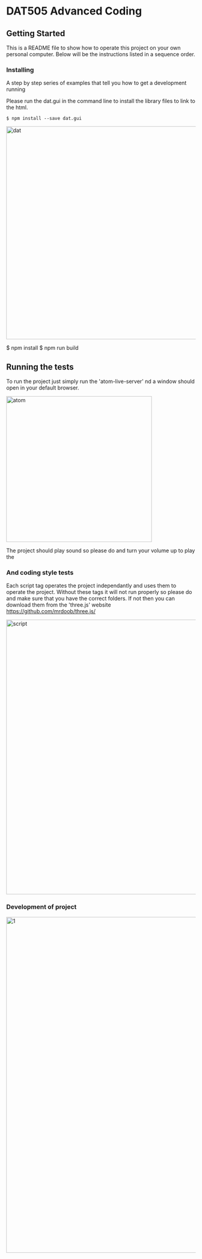 # DAT505 Advanced Coding



## Getting Started

This is a README file to show how to operate this project on your own personal computer. Below will be the instructions listed in a sequence order.

### Installing

A step by step series of examples that tell you how to get a development running

Please run the dat.gui in the command line to install the library files to link to the html.

```
$ npm install --save dat.gui
```

<img width="565" alt="dat" src="https://user-images.githubusercontent.com/33899472/50969082-1be39500-14d5-11e9-9e63-58a3b6d6f4c1.png">

$ npm install
$ npm run build


## Running the tests

To run the project just simply run the 'atom-live-server' nd a window should open in your default browser.

<img width="387" alt="atom" src="https://user-images.githubusercontent.com/33899472/50969342-0f137100-14d6-11e9-8b40-f4925fa20364.png">

The project should play sound so please do and turn your volume up to play the 

### And coding style tests

Each script tag operates the project independantly and uses them to operate the project. Without these tags it will not run properly so please do and make sure that you have the correct folders. If not then you can download them from the 'three.js' website https://github.com/mrdoob/three.js/

<img width="729" alt="script" src="https://user-images.githubusercontent.com/33899472/50969494-98c33e80-14d6-11e9-818c-28f0ddc150f6.png">

### Development of project

<img width="891" alt="1" src="https://user-images.githubusercontent.com/33899472/50969775-71b93c80-14d7-11e9-8fba-a3e8fbc2a261.png"> 


  

